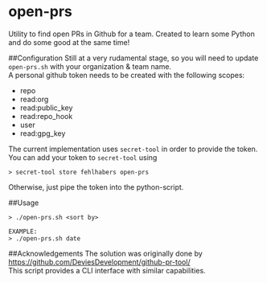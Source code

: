 # open-prs
Utility to find open PRs in Github for a team.
Created to learn some Python and do some good at the same time!

##Configuration
Still at a very rudamental stage, so you will need to update `open-prs.sh` with your organization & team name. <br>
A personal github token needs to be created with the following scopes:

<ul>
  <li>repo</li>
  <li>read:org</li>
  <li>read:public_key</li>
  <li>read:repo_hook</li>
  <li>user</li>
  <li>read:gpg_key</li>
</ul>

The current implementation uses `secret-tool` in order to provide the token.
You can add your token to `secret-tool` using 
```
> secret-tool store fehlhabers open-prs
```
Otherwise, just pipe the token into the python-script.

##Usage
```commandline
> ./open-prs.sh <sort by>

EXAMPLE:
> ./open-prs.sh date
```
##Acknowledgements
The solution was originally done by https://github.com/DeviesDevelopment/github-pr-tool/ <br>
This script provides a CLI interface with similar capabilities.
